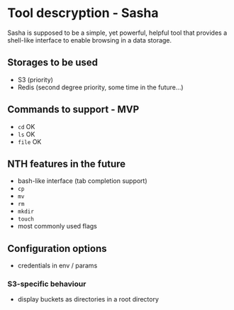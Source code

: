 # Tool descryption - Sasha
Sasha is supposed to be a simple, yet powerful, helpful tool that provides a shell-like interface to enable browsing in a data storage.

## Storages to be used
- S3 (priority)
- Redis (second degree priority, some time in the future...)

## Commands to support - MVP
- `cd` OK
- `ls` OK
- `file` OK

## NTH features in the future
- bash-like interface (tab completion support)
- `cp`
- `mv`
- `rm`
- `mkdir`
- `touch`
- most commonly used flags

## Configuration options
- credentials in env / params

### S3-specific behaviour
- display buckets as directories in a root directory